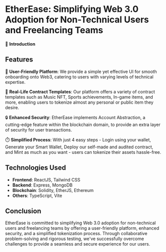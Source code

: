 # EtherEase: Simplifying Web 3.0 Adoption for Non-Technical Users and Freelancing Teams

🚀 **Introduction**





## Features

🎨 **User-Friendly Platform**: We provide a simple yet effective UI for smooth onboarding onto Web3, catering to users with varying levels of technical expertise.

📝 **Real-Life Contract Templates**: Our platform offers a variety of contract templates such as Music NFT, Sports achievements, In-game items, and more, enabling users to tokenize almost any personal or public item they desire.

🔒 **Enhanced Security**: EtherEase implements Account Abstraction, a cutting-edge feature within the blockchain domain, to provide an extra layer of security for user transactions.

⏱️ **Simplified Process**: With just 4 easy steps - Login using your wallet, Generate your Smart Wallet, Deploy our self-made and audited contract, and Mint as much as you want - users can tokenize their assets hassle-free.


## Technologies Used

- **Frontend**: ReactJS, Tailwind CSS
- **Backend**: Express, MongoDB
- **Blockchain**: Solidity, EtherJS, Ethereum
- **Others**: TypeScript, Vite

## Conclusion

EtherEase is committed to simplifying Web 3.0 adoption for non-technical users and freelancing teams by offering a user-friendly platform, enhanced security, and a simplified tokenization process. Through collaborative problem-solving and rigorous testing, we've successfully overcome challenges to provide a seamless and secure experience for our users.
